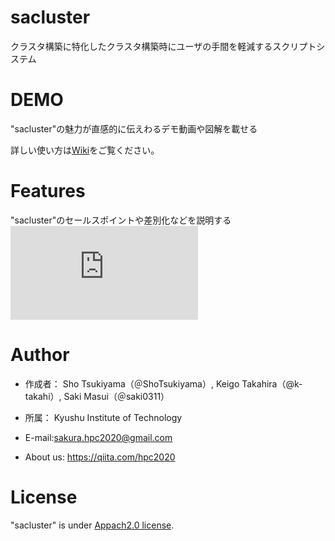 # sacluster

クラスタ構築に特化したクラスタ構築時にユーザの手間を軽減するスクリプトシステム

# DEMO

"sacluster"の魅力が直感的に伝えわるデモ動画や図解を載せる

詳しい使い方は[Wiki](https://github.com/hpc-team2020/sacluster/wiki)をご覧ください。

# Features

"sacluster"のセールスポイントや差別化などを説明する
![sample.pdf](https://github.com/hpc-team2020/sacluster/files/6598031/sample.pdf)


# Author

* 作成者： Sho Tsukiyama（＠ShoTsukiyama）, Keigo Takahira（@k-takahi）, Saki Masui（＠saki0311）
* 所属： Kyushu Institute of Technology
* E-mail:sakura.hpc2020@gmail.com

* About us: https://qiita.com/hpc2020

# License

"sacluster" is under [Appach2.0 license](https://ja.wikipedia.org/wiki/Apache_License).
